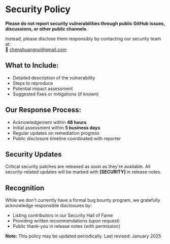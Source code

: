 # Security Policy

**Please do not report security vulnerabilities through public GitHub issues, discussions, or other public channels.**

Instead, please disclose them responsibly by contacting our security team at:  
📧 [chenshuangrui@gmail.com](mailto:chenshuangrui@gmail.com) 

## What to Include:
- Detailed description of the vulnerability
- Steps to reproduce
- Potential impact assessment
- Suggested fixes or mitigations (if known)

## Our Response Process:
- Acknowledgement within **48 hours**
- Initial assessment within **5 business days**
- Regular updates on remediation progress
- Public disclosure timeline coordinated with reporter

## Security Updates
Critical security patches are released as soon as they're available. All security-related updates will be marked with **[SECURITY]** in release notes.

## Recognition
While we don't currently have a formal bug bounty program, we gratefully acknowledge responsible disclosures by:
- Listing contributors in our Security Hall of Fame
- Providing written recommendations (upon request)
- Public thank-you in release notes (with permission)

**Note:** This policy may be updated periodically. Last revised: January 2025 